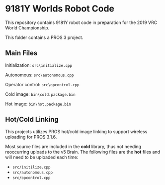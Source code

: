 # 9181Y Worlds Robot Code

This repository contains 9181Y robot code in preparation for the 2019 VRC World Championship.

This folder contains a PROS 3 project.

## Main Files

Initialization: `src\initialize.cpp`

Autonomous: `src\autonomous.cpp`

Operator control: `src\opcontrol.cpp`


Cold image: `bin\cold.package.bin`

Hot image: `bin\hot.package.bin`

## Hot/Cold Linking

This projects utilizes PROS hot/cold image linking to support wireless uploading for PROS 3.1.6.

Most source files are included in the **cold** library, thus not needing reoccurring uploads to the v5 Brain. The following files are the **hot** files and will need to be uploaded each time:

 - `src/initilize.cpp`
 - `src/autonomous.cpp`
 - `src/opcontrol.cpp`
